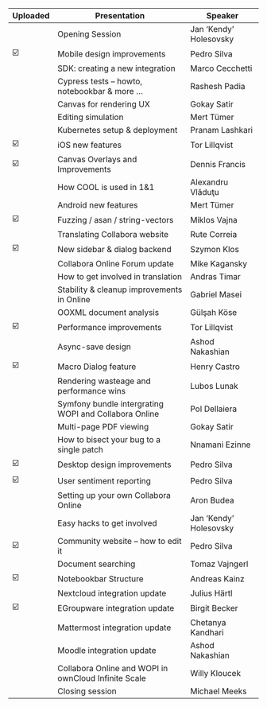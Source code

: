 | Uploaded | Presentation                                          | Speaker                |
|----------|-------------------------------------------------------|------------------------|
|          | Opening Session                                       | Jan ‘Kendy’ Holesovsky |
|     ☑️    | Mobile design improvements                            | Pedro Silva            |
|          | SDK: creating a new integration                       | Marco Cecchetti        |
|          | Cypress tests – howto, notebookbar & more …           | Rashesh Padia          |
|          | Canvas for rendering UX                               | Gokay Satir            |
|          | Editing simulation                                    | Mert Tümer             |
|          | Kubernetes setup & deployment                         | Pranam Lashkari        |
|     ☑️    | iOS new features                                      | Tor Lillqvist          |
|     ☑️    | Canvas Overlays and Improvements                      | Dennis Francis         |
|          | How COOL is used in 1&1                               | Alexandru Vlăduţu      |
|          | Android new features                                  | Mert Tümer             |
|     ☑️    | Fuzzing / asan / string-vectors                       | Miklos Vajna           |
|          | Translating Collabora website                         | Rute Correia           |
|    ☑️    | New sidebar & dialog backend                          | Szymon Klos            |
|          | Collabora Online Forum update                         | Mike Kagansky          |
|          | How to get involved in translation                    | Andras Timar           |
|          | Stability & cleanup improvements in Online            | Gabriel Masei          |
|          | OOXML document analysis                               | Gülşah Köse            |
|    ☑️     | Performance improvements                              | Tor Lillqvist          |
|          | Async-save design                                     | Ashod Nakashian        |
|    ☑️     | Macro Dialog feature                                  | Henry Castro           |
|          | Rendering wasteage and performance wins               | Lubos Lunak            |
|          | Symfony bundle intergrating WOPI and Collabora Online | Pol Dellaiera          |
|          | Multi-page PDF viewing                                | Gokay Satir            |
|          | How to bisect your bug to a single patch              | Nnamani Ezinne         |
|    ☑️     | Desktop design improvements                           | Pedro Silva            |
|    ☑️     | User sentiment reporting                              | Pedro Silva            |
|          | Setting up your own Collabora Online                  | Aron Budea             |
|          | Easy hacks to get involved                            | Jan ‘Kendy’ Holesovsky |
|    ☑️     | Community website – how to edit it                    | Pedro Silva            |
|          | Document searching                                    | Tomaz Vajngerl         |
|    ☑️     | Notebookbar Structure                                 | Andreas Kainz          |
|          | Nextcloud integration update                          | Julius Härtl           |
|    ☑️     | EGroupware integration update                         | Birgit Becker          |
|          | Mattermost integration update                         | Chetanya Kandhari      |
|          | Moodle integration update                             | Ashod Nakashian        |
|          | Collabora Online and WOPI in ownCloud Infinite Scale  | Willy Kloucek          |
|          | Closing session                                       | Michael Meeks          |

